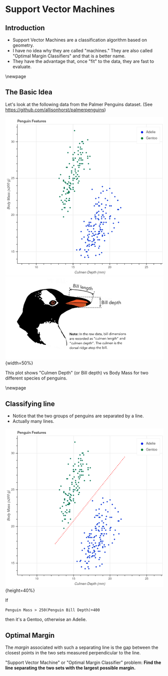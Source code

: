# Support Vector Machines

## Introduction

- Support Vector Machines are a classification algorithm based on geometry.
- I have no idea why they are called "machines."  They are also called "Optimal Margin
Classifiers"  and that is a better name.
- They have the advantage that, once "fit" to the data, they are fast to evaluate.

\newpage
## The Basic Idea

Let's look at the following data from the Palmer Penguins dataset. 
(See https://github.com/allisonhorst/palmerpenguins)

![Palmer Penguins](../img/penguins.png)
![Measurements](../img/penguinmeasurements.png){width=50%}

This plot shows "Culmen Depth" (or Bill depth) vs Body Mass for two different species of penguins.



\newpage
## Classifying line

- Notice that the two groups of penguins are separated by a line. 
- Actually many lines.

![Margin](../img/penguins_with_line.png){height=40%}

If 
```
Penguin Mass > 250(Penguin Bill Depth)+400
```
then it's a Gentoo, otherwise an Adelie.

## Optimal Margin 

The *margin* associated with such a separating line is the gap between the closest points in the two
sets measured perpendicular to the line.

"Support Vector Machine" or "Optimal Margin Classifier" problem: **Find the line separating the
two sets with the largest possible margin.**

